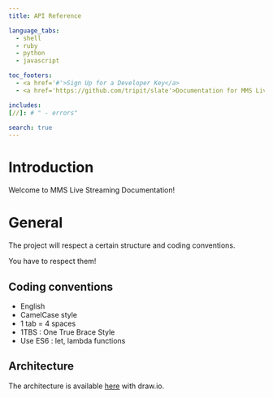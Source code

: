 ```yaml
---
title: API Reference

language_tabs:
  - shell
  - ruby
  - python
  - javascript

toc_footers:
  - <a href='#'>Sign Up for a Developer Key</a>
  - <a href='https://github.com/tripit/slate'>Documentation for MMS Live Stream</a>

includes:
[//]: # " - errors" 

search: true
---
```


# Introduction

Welcome to MMS Live Streaming Documentation!

# General

The project will respect a certain structure and coding conventions.

<aside class="notice">
You have to respect them!
</aside>

## Coding conventions

* English
* CamelCase style
* 1 tab = 4 spaces
* 1TBS : One True Brace Style
* Use ES6 : let, lambda functions

## Architecture

The architecture is available [here](https://www.draw.io/?chrome=0&lightbox=1&highlight=0000ff&edit=_blank&layers=1&title=Arch-General.html#Uhttps%3A%2F%2Fdrive.google.com%2Fuc%3Fid%3D0Bzic9nsOUnYgSno3NzNuUjR5WDQ%26export%3Ddownload)
with draw.io.

